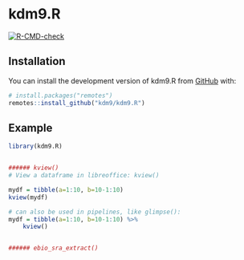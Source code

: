 
# kdm9.R

<!-- badges: start -->
  [![R-CMD-check](https://github.com/kdm9/kdm9.R/actions/workflows/R-CMD-check.yaml/badge.svg)](https://github.com/kdm9/kdm9.R/actions/workflows/R-CMD-check.yaml)
<!-- badges: end -->


## Installation

You can install the development version of kdm9.R from [GitHub](https://github.com/) with:

``` r
# install.packages("remotes")
remotes::install_github("kdm9/kdm9.R")
```

## Example


``` r
library(kdm9.R)


###### kview()
# View a dataframe in libreoffice: kview()

mydf = tibble(a=1:10, b=10-1:10)
kview(mydf)

# can also be used in pipelines, like glimpse():
mydf = tibble(a=1:10, b=10-1:10) %>%
    kview()


###### ebio_sra_extract()

```

